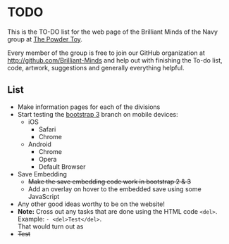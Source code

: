 TODO
====
This is the TO-DO list for the web page of the Brilliant Minds of the Navy group at [The Powder Toy](http://powdertoy.co.uk.).

Every member of the group is free to join our GitHub organization at 
http://github.com/Brilliant-Minds and help out with finishing the To-do list, code, artwork, suggestions 
and generally everything helpful.

List
----
- Make information pages for each of the divisions
-  Start testing the [bootstrap 3](https://github.com/Brilliant-Minds/Brilliant-Minds.github.io/tree/bootstrap) branch on mobile devices:
	- iOS
		- Safari
		- Chrome
	-  Android
		- Chrome
		- Opera
		- Default Browser
- Save Embedding
	- <del>Make the save embedding code work in bootstrap 2 & 3</del>
	- Add an overlay on hover to the embedded save using some JavaScript
- Any other good ideas worthy to be on the website! 
- **Note:** Cross out any tasks that are done using the HTML code `<del>`.
Example: `- <del>Test</del>`. <br/>That would turn out as
- <del>Test</del>
